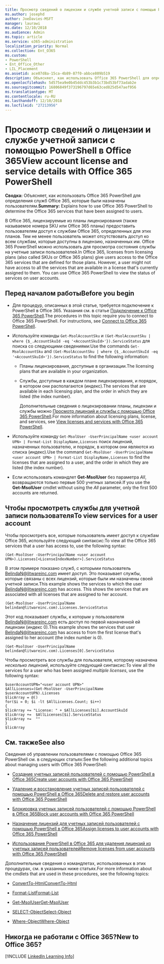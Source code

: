 ```yaml
---
title: Просмотр сведений о лицензии и службе учетной записи с помощью PowerShell в Office 365
ms.author: josephd
author: JoeDavies-MSFT
manager: laurawi
ms.date: 12/10/2018
ms.audience: Admin
ms.topic: article
ms.service: o365-administration
localization_priority: Normal
ms.collection: Ent_O365
ms.custom:
- PowerShell
- Ent_Office_Other
- LIL_Placement
ms.assetid: ace07d8a-15ca-4b89-87f0-abbce809b519
description: Объясняет, как использовать Office 365 PowerShell для определения служб Office 365, которые были назначены пользователям.
ms.openlocfilehash: 5d575ea9e0b45ddc453b3b1c73bd53bf73adab2e
ms.sourcegitcommit: 16806849f373196797d65e63ced825d547aef956
ms.translationtype: MT
ms.contentlocale: ru-RU
ms.lasthandoff: 12/10/2018
ms.locfileid: "27213956"
---
```

# <a name="view-account-license-and-service-details-with-office-365-powershell"></a><span data-ttu-id="fc90e-103">Просмотр сведений о лицензии и службе учетной записи с помощью PowerShell в Office 365</span><span class="sxs-lookup"><span data-stu-id="fc90e-103">View account license and service details with Office 365 PowerShell</span></span>

<span data-ttu-id="fc90e-104">**Сводка:** Объясняет, как использовать Office 365 PowerShell для определения служб Office 365, которые были назначены пользователям.</span><span class="sxs-lookup"><span data-stu-id="fc90e-104">**Summary:** Explains how to use Office 365 PowerShell to determine the Office 365 services that have been assigned to users.</span></span>
  
<span data-ttu-id="fc90e-p101">В Office 365, лицензируемые из планы лицензирования (также называемое номера SKU или Office 365 планы) предоставить пользователям доступ к службам Office 365, определенных для этих планов. Тем не менее пользователь может отсутствовать доступ ко всем службам, которые доступны в лицензию, назначенных им. Office 365 PowerShell можно использовать для просмотра состояния службы на учетные записи пользователей.</span><span class="sxs-lookup"><span data-stu-id="fc90e-p101">In Office 365, licenses from licensing plans (also called SKUs or Office 365 plans) give users access to the Office 365 services that are defined for those plans. However, a user might not have access to all the services that are available in a license that's currently assigned to them. You can use Office 365 PowerShell to view the status of services on user accounts.</span></span> 

## <a name="before-you-begin"></a><span data-ttu-id="fc90e-108">Перед началом работы</span><span class="sxs-lookup"><span data-stu-id="fc90e-108">Before you begin</span></span>

- <span data-ttu-id="fc90e-p102">Для процедур, описанных в этой статье, требуется подключение к PowerShell в Office 365. Указания см. в статье [Подключение к Office 365 PowerShell](connect-to-office-365-powershell.md).</span><span class="sxs-lookup"><span data-stu-id="fc90e-p102">The procedures in this topic require you to connect to Office 365 PowerShell. For instructions, see [Connect to Office 365 PowerShell](connect-to-office-365-powershell.md).</span></span>
    
- <span data-ttu-id="fc90e-111">Используйте команды `Get-MsolAccountSku` и `(Get-MsolAccountSku | where {$_.AccountSkuId -eq '<AccountSkuId>'}).ServiceStatus` для поиска со следующими сведениями:</span><span class="sxs-lookup"><span data-stu-id="fc90e-111">Use the commands  `Get-MsolAccountSku` and `(Get-MsolAccountSku | where {$_.AccountSkuId -eq '<AccountSkuId>'}).ServiceStatus` to find the following information:</span></span>
    
  - <span data-ttu-id="fc90e-112">Планы лицензирования, доступные в организации.</span><span class="sxs-lookup"><span data-stu-id="fc90e-112">The licensing plans that are available in your organization.</span></span>
    
  - <span data-ttu-id="fc90e-113">Службы, доступные в каждом плане лицензирования, и порядок, в котором они располагаются (индекс).</span><span class="sxs-lookup"><span data-stu-id="fc90e-113">The services that are available in each licensing plan, and the order in which they are listed (the index number).</span></span>
    
     <span data-ttu-id="fc90e-114">Дополнительные сведения о лицензировании планы, лицензии и службы можно [Просмотр лицензий и службы с помощью Office 365 PowerShell](view-licenses-and-services-with-office-365-powershell.md).</span><span class="sxs-lookup"><span data-stu-id="fc90e-114">For more information about licensing plans, license, and services, see [View licenses and services with Office 365 PowerShell](view-licenses-and-services-with-office-365-powershell.md).</span></span>
    
- <span data-ttu-id="fc90e-115">Используйте команду `Get-MsolUser -UserPrincipalName <user account UPN> | Format-List DisplayName,Licenses` поиск лицензий, назначенных пользователю, и порядок, в котором они являются из списка (индекс).</span><span class="sxs-lookup"><span data-stu-id="fc90e-115">Use the command  `Get-MsolUser -UserPrincipalName <user account UPN> | Format-List DisplayName,Licenses` to find the licenses that are assigned to a user, and the order in which they are listed (the index number).</span></span>
    
- <span data-ttu-id="fc90e-116">Если использовать командлет **Get-MsolUser** без параметра _All_, возвращаются только первые 500 учетных записей.</span><span class="sxs-lookup"><span data-stu-id="fc90e-116">If you use the **Get-MsolUser** cmdlet without using the _All_ parameter, only the first 500 accounts are returned.</span></span>
    

## <a name="to-view-services-for-a-user-account"></a><span data-ttu-id="fc90e-117">Чтобы просмотреть службы для учетной записи пользователя</span><span class="sxs-lookup"><span data-stu-id="fc90e-117">To view services for a user account</span></span>

<span data-ttu-id="fc90e-118">Чтобы просмотреть все, которые пользователь имеет доступ к службам Office 365, используйте следующий синтаксис:</span><span class="sxs-lookup"><span data-stu-id="fc90e-118">To view all the Office 365 services that a user has access to, use the following syntax:</span></span>
  
```
(Get-MsolUser -UserPrincipalName <user account UPN>).Licenses[<LicenseIndexNumber>].ServiceStatus
```

<span data-ttu-id="fc90e-p103">В этом примере показано служб, с которыми пользователь BelindaN@litwareinc.com имеет доступ. Это показывает службы, которые связаны с всех лицензий, которые были им назначены своей учетной записи.</span><span class="sxs-lookup"><span data-stu-id="fc90e-p103">This example shows the services to which the user BelindaN@litwareinc.com has access. This shows the services that are associated with all licenses that are assigned to her account.</span></span>
  
```
(Get-MsolUser -UserPrincipalName belindan@litwareinc.com).Licenses.ServiceStatus
```

<span data-ttu-id="fc90e-121">Этот код показывает службы, к которым у пользователя BelindaN@litwareinc.com есть доступ по первой назначенной ей лицензии (индекс 0).</span><span class="sxs-lookup"><span data-stu-id="fc90e-121">This example shows the services that user BelindaN@litwareinc.com has access to from the first license that's assigned to her account (the index number is 0).</span></span>
  
```
(Get-MsolUser -UserPrincipalName belindan@litwareinc.com).Licenses[0].ServiceStatus
```

<span data-ttu-id="fc90e-122">Чтобы просмотреть все службы для пользователя, которому назначена *несколько лицензий*, используйте следующий синтаксис:</span><span class="sxs-lookup"><span data-stu-id="fc90e-122">To view all the services for a user who has been assigned *multiple licenses*, use the following syntax:</span></span>

```
$userAccountUPN="<user account UPN>"
$AllLicenses=(Get-MsolUser -UserPrincipalName $userAccountUPN).Licenses
$licArray = @()
for($i = 0; $i -lt $AllLicenses.Count; $i++)
{
$licArray += "License: " + $AllLicenses[$i].AccountSkuId
$licArray +=  $AllLicenses[$i].ServiceStatus
$licArray +=  ""
}
$licArray
```

  
## <a name="see-also"></a><span data-ttu-id="fc90e-123">См. также</span><span class="sxs-lookup"><span data-stu-id="fc90e-123">See also</span></span>

<span data-ttu-id="fc90e-124">Сведения об управлении пользователями с помощью Office 365 PowerShell см. в следующих статьях:</span><span class="sxs-lookup"><span data-stu-id="fc90e-124">See the following additional topics about managing users with Office 365 PowerShell:</span></span>
  
- [<span data-ttu-id="fc90e-125">Создание учетных записей пользователей с помощью PowerShell в Office 365</span><span class="sxs-lookup"><span data-stu-id="fc90e-125">Create user accounts with Office 365 PowerShell</span></span>](create-user-accounts-with-office-365-powershell.md)
    
- [<span data-ttu-id="fc90e-126">Удаление и восстановление учетных записей пользователей с помощью PowerShell в Office 365</span><span class="sxs-lookup"><span data-stu-id="fc90e-126">Delete and restore user accounts with Office 365 PowerShell</span></span>](delete-and-restore-user-accounts-with-office-365-powershell.md)
    
- [<span data-ttu-id="fc90e-127">Блокировка учетных записей пользователей с помощью PowerShell в Office 365</span><span class="sxs-lookup"><span data-stu-id="fc90e-127">Block user accounts with Office 365 PowerShell</span></span>](block-user-accounts-with-office-365-powershell.md)
    
- [<span data-ttu-id="fc90e-128">Назначение лицензий для учетных записей пользователей с помощью PowerShell в Office 365</span><span class="sxs-lookup"><span data-stu-id="fc90e-128">Assign licenses to user accounts with Office 365 PowerShell</span></span>](assign-licenses-to-user-accounts-with-office-365-powershell.md)
    
- [<span data-ttu-id="fc90e-129">Использование PowerShell в Office 365 для удаления лицензий из учетных записей пользователей</span><span class="sxs-lookup"><span data-stu-id="fc90e-129">Remove licenses from user accounts with Office 365 PowerShell</span></span>](remove-licenses-from-user-accounts-with-office-365-powershell.md)
    
<span data-ttu-id="fc90e-130">Дополнительные сведения о командлетах, использованных в этих процедурах, см. в указанных ниже статьях.</span><span class="sxs-lookup"><span data-stu-id="fc90e-130">For more information about the cmdlets that are used in these procedures, see the following topics:</span></span>
  
- [<span data-ttu-id="fc90e-131">ConvertTo-Html</span><span class="sxs-lookup"><span data-stu-id="fc90e-131">ConvertTo-Html</span></span>](https://go.microsoft.com/fwlink/p/?LinkId=113290)
    
- [<span data-ttu-id="fc90e-132">Format-List</span><span class="sxs-lookup"><span data-stu-id="fc90e-132">Format-List</span></span>](https://go.microsoft.com/fwlink/p/?LinkId=113302)
    
- [<span data-ttu-id="fc90e-133">Get-MsolUser</span><span class="sxs-lookup"><span data-stu-id="fc90e-133">Get-MsolUser</span></span>](https://go.microsoft.com/fwlink/p/?LinkId=691543)
    
- [<span data-ttu-id="fc90e-134">SELECT-Object</span><span class="sxs-lookup"><span data-stu-id="fc90e-134">Select-Object</span></span>](https://go.microsoft.com/fwlink/p/?LinkId=113387)
    
- [<span data-ttu-id="fc90e-135">Where-Object</span><span class="sxs-lookup"><span data-stu-id="fc90e-135">Where-Object</span></span>](https://go.microsoft.com/fwlink/p/?LinkId=113423)
    

  
## <a name="new-to-office-365"></a><span data-ttu-id="fc90e-136">Никогда не работали с Office 365?</span><span class="sxs-lookup"><span data-stu-id="fc90e-136">New to Office 365?</span></span>


[!INCLUDE [LinkedIn Learning Info](../common/office/linkedin-learning-info.md)]